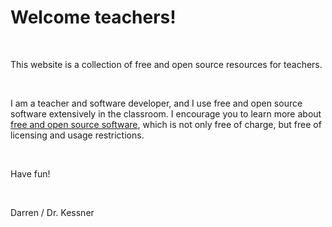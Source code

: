 # Welcome teachers!

<br/>  

This website is a collection of free and open source resources
for teachers.  

<br/>  

I am a teacher and software developer, and I use free and open source software
extensively in the classroom.  I encourage you to learn more about 
[free and open source software](https://en.wikipedia.org/wiki/Free_and_open-source_software), 
which is not only free of charge, but free of licensing and usage restrictions.  

<br/>  

Have fun!

<br/>  

Darren / Dr. Kessner


